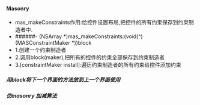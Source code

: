 ####    Masonry
-  mas_makeConstraints作用:给控件设置布局,把控件的所有约束保存到约束制造者中.
- ######- (NSArray *)mas_makeConstraints:(void(^)(MASConstraintMaker *))block
-   1.创建一个约束制造者
-   2.调用block(maker),把所有的控件的约束全部保存到约束制造者
-   3.[constraintMaker install]:遍历约束制造者的所有约束给控件添加约束


##### 用block将下一个界面的方法放到上一个界面使用
##### 仿masonry 加减算法
```
``` 
